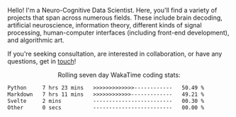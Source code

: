 Hello! I'm a Neuro-Cognitive Data Scientist. Here, you'll find a variety of projects that span across numerous fields. These include brain decoding, artificial neuroscience, information theory, different kinds of signal processing, human-computer interfaces (including front-end development), and algorithmic art. 

If you're seeking consultation, are interested in collaboration, or have any questions, get in <a href='mailto:desk@syrkis.com?subject=Getting%20in%20touch'>touch</a>!

<p align="center">Rolling seven day WakaTime coding stats:</p>
<!--START_SECTION:waka-->

```txt
Python     7 hrs 23 mins   >>>>>>>>>>>>>------------   50.49 %
Markdown   7 hrs 11 mins   >>>>>>>>>>>>-------------   49.21 %
Svelte     2 mins          -------------------------   00.30 %
Other      0 secs          -------------------------   00.00 %
```

<!--END_SECTION:waka-->
